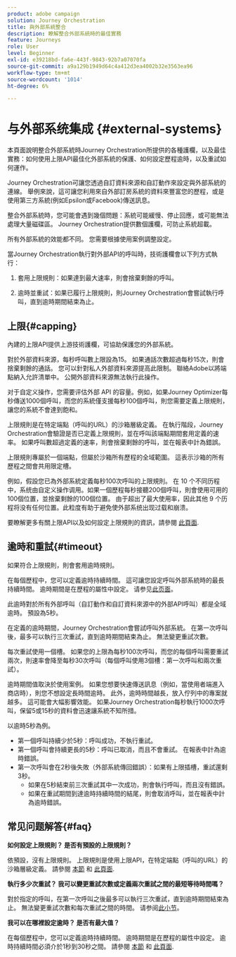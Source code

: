 ```yaml
---
product: adobe campaign
solution: Journey Orchestration
title: 與外部系統整合
description: 瞭解整合外部系統時的最佳實務
feature: Journeys
role: User
level: Beginner
exl-id: e39218bd-fa6e-443f-9843-92b7a07070fa
source-git-commit: a9a129b1949d64c4a412d3ea4002b32e3563ea96
workflow-type: tm+mt
source-wordcount: '1014'
ht-degree: 6%

---
```


# 与外部系统集成 {#external-systems}

本頁面說明整合外部系統時Journey Orchestration所提供的各種護欄，以及最佳實務：如何使用上限API最佳化外部系統的保護、如何設定歷程逾時，以及重試如何運作。

Journey Orchestration可讓您透過自訂資料來源和自訂動作來設定與外部系統的連線。 舉例來說，這可讓您利用來自外部訂房系統的資料來豐富您的歷程，或是使用第三方系統(例如Epsilon或Facebook)傳送訊息。

整合外部系統時，您可能會遇到幾個問題：系統可能緩慢、停止回應，或可能無法處理大量磁碟區。 Journey Orchestration提供數個護欄，可防止系統超載。

所有外部系統的效能都不同。 您需要根據使用案例調整設定。

當Journey Orchestration執行對外部API的呼叫時，技術護欄會以下列方式執行：

1. 套用上限規則：如果達到最大速率，則會捨棄剩餘的呼叫。

2. 逾時並重試：如果已履行上限規則，則Journey Orchestration會嘗試執行呼叫，直到逾時期間結束為止。

## 上限{#capping}

內建的上限API提供上游技術護欄，可協助保護您的外部系統。

對於外部資料來源，每秒呼叫數上限設為15。 如果通話次數超過每秒15次，則會捨棄剩餘的通話。 您可以針對私人外部資料來源提高此限制。 聯絡Adobe以將端點納入允許清單中。 公開外部資料來源無法執行此操作。

对于自定义操作，您需要评估外部 API 的容量。例如，如果Journey Optimizer每秒傳送1000個呼叫，而您的系統僅支援每秒100個呼叫，則您需要定義上限規則，讓您的系統不會達到飽和。

上限規則是在特定端點（呼叫的URL）的沙箱層級定義。 在執行階段，Journey Orchestration會驗證是否已定義上限規則，並在呼叫該端點期間套用定義的速率。 如果呼叫數超過定義的速率，則會捨棄剩餘的呼叫，並在報表中計為錯誤。

上限規則專屬於一個端點，但屬於沙箱所有歷程的全域範圍。 這表示沙箱的所有歷程之間會共用限定槽。

例如，假設您已為外部系統定義每秒100次呼叫的上限規則。 在 10 个不同历程中，系统由自定义操作调用。如果一個歷程每秒接聽200個呼叫，則會使用可用的100個位置，並捨棄剩餘的100個位置。 由于超出了最大使用率，因此其他 9 个历程将没有任何位置。此粒度有助于避免使外部系统出现过载和崩溃。

要瞭解更多有關上限API以及如何設定上限規則的資訊，請參閱 [此頁面](../api/capping.md).

## 逾時和重試{#timeout}

如果符合上限規則，則會套用逾時規則。

在每個歷程中，您可以定義逾時持續時間。 這可讓您設定呼叫外部系統時的最長持續時間。 逾時期間是在歷程的屬性中設定。 请参见[此页面](../building-journeys/changing-properties.md#timeout_and_error)。

此逾時對於所有外部呼叫（自訂動作和自訂資料來源中的外部API呼叫）都是全域逾時。 預設為5秒。

在定義的逾時期間，Journey Orchestration會嘗試呼叫外部系統。 在第一次呼叫後，最多可以執行三次重試，直到逾時期間結束為止。 無法變更重試次數。

每次重試使用一個槽。 如果您的上限為每秒100次呼叫，而您的每個呼叫需要重試兩次，則速率會降至每秒30次呼叫（每個呼叫使用3個槽：第一次呼叫和兩次重試）。

逾時期間值取決於使用案例。 如果您想要快速傳送訊息（例如，當使用者端進入商店時），則您不想設定長時間逾時。 此外，逾時時間越長，放入佇列中的專案就越多。 這可能會大幅影響效能。 如果Journey Orchestration每秒執行1000次呼叫，保留5或15秒的資料會迅速讓系統不知所措。

以逾時5秒為例。

* 第一個呼叫持續少於5秒：呼叫成功，不執行重試。
* 第一個呼叫會持續更長的5秒：呼叫已取消，而且不會重試。 在報表中計為逾時錯誤。
* 第一次呼叫會在2秒後失敗（外部系統傳回錯誤）：如果有上限插槽，重試還剩3秒。
   * 如果在5秒結束前三次重試其中一次成功，則會執行呼叫，而且沒有錯誤。
   * 如果在重試期間到達逾時持續時間的結尾，則會取消呼叫，並在報表中計為逾時錯誤。

## 常见问题解答{#faq}

**如何設定上限規則？ 是否有預設的上限規則？**

依預設，沒有上限規則。 上限規則是使用上限API，在特定端點（呼叫的URL）的沙箱層級定義。 請參閱 [本節](../about/external-systems.md#capping) 和 [此頁面](../api/capping.md).

**執行多少次重試？ 我可以變更重試次數或定義兩次重試之間的最短等待時間嗎？**

對於指定的呼叫，在第一次呼叫之後最多可以執行三次重試，直到逾時期間結束為止。 無法變更重試次數和每次重試之間的時間。 请参阅[此小节](../about/external-systems.md#timeout)。

**我可以在哪裡設定逾時？ 是否有最大值？**

在每個歷程中，您可以定義逾時持續時間。 逾時期間是在歷程的屬性中設定。 逾時持續時間必須介於1秒到30秒之間。 請參閱 [本節](../about/external-systems.md#timeout) 和 [此頁面](../building-journeys/changing-properties.md#timeout_and_error).
